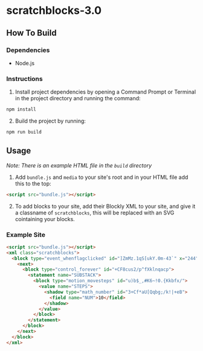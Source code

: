 # scratchblocks-3.0

## How To Build

### Dependencies
* Node.js

### Instructions

1. Install project dependencies by opening a Command Prompt or Terminal in the project directory and running the command:
```bash
npm install
```
2. Build the project by running:
```bash
npm run build
```

## Usage

_Note: There is an example HTML file in the ```build``` directory_

1. Add ```bundle.js``` and ```media``` to your site's root and in your HTML file add this to the top:
```html
<script src="bundle.js"></script>
```
2. To add blocks to your site, add their Blockly XML to your site, and give it a classname of ```scratchblocks```, this will be replaced with an SVG cointaining your blocks.

### Example Site

```html
<script src="bundle.js"></script>
<xml class="scratchblocks">
  <block type="event_whenflagclicked" id="]ZmMz.1qS[ukY.0m-43`" x="244" y="236">
    <next>
      <block type="control_forever" id="+CF8cus2/p^fXklnqacp">
        <statement name="SUBSTACK">
          <block type="motion_movesteps" id="u)b$_,#K6~!0.{Kkbfx/">
            <value name="STEPS">
              <shadow type="math_number" id="3+Cf*aU[Qqbg;/k!|+eB">
                <field name="NUM">10</field>
              </shadow>
            </value>
          </block>
        </statement>
      </block>
    </next>
  </block>
</xml>
```
